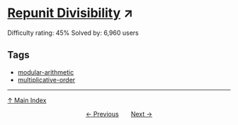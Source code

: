 # [Repunit Divisibility](https://projecteuler.net/problem=129) ↗️

Difficulty rating: 45%
Solved by: 6,960 users
## Tags

- [modular-arithmetic](../tags/modular-arithmetic.md)
- [multiplicative-order](../tags/multiplicative-order.md)



---

[↑ Main Index](../README.md)


<div align=center><a href='128.md'>← Previous</a> &nbsp;&nbsp; &nbsp;&nbsp;  <a href='130.md'>Next →</a></div>
